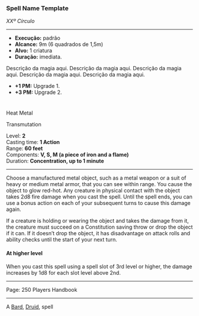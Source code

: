 ### Spell Name Template
*XXº Círculo*
___
- **Execução:** padrão
- **Alcance:** 9m (6 quadrados de 1,5m)
- **Alvo:** 1 criatura
- **Duração:** imediata.

Descrição da magia aqui. Descrição da magia aqui. Descrição da magia aqui. Descrição da magia aqui. Descrição da magia aqui.

- **+1 PM:** Upgrade 1.
- **+3 PM:** Upgrade 2.
#   
Heat Metal

Transmutation

Level: **2**  
Casting time: **1 Action**  
Range: **60 feet**  
Components: **V, S, M (a piece of iron and a flame)**  
Duration: **Concentration, up to 1 minute**  

---

Choose a manufactured metal object, such as a metal weapon or a suit of heavy or medium metal armor, that you can see within range. You cause the object to glow red-hot. Any creature in physical contact with the object takes 2d8 fire damage when you cast the spell. Until the spell ends, you can use a bonus action on each of your subsequent turns to cause this damage again.  
  
If a creature is holding or wearing the object and takes the damage from it, the creature must succeed on a Constitution saving throw or drop the object if it can. If it doesn’t drop the object, it has disadvantage on attack rolls and ability checks until the start of your next turn.

#### At higher level

When you cast this spell using a spell slot of 3rd level or higher, the damage increases by 1d8 for each slot level above 2nd.

---

Page: 250 Players Handbook

---

A [Bard](https://www.dnd-spells.com/spells/class/Bard), [Druid](https://www.dnd-spells.com/spells/class/Druid), spell